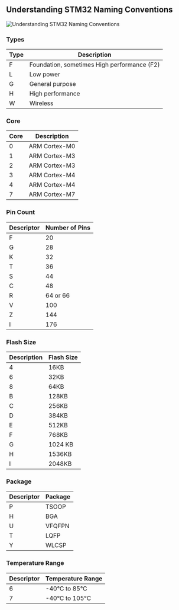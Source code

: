 <!-- From https://www.digikey.com/en/maker/tutorials/2020/understanding-stm32-naming-conventions -->

## Understanding STM32 Naming Conventions

![Understanding STM32 Naming Conventions](https://www.digikey.com/-/media/MakerIO/Images/blogs/2020/Understanding%20STM32%20Naming%20Conventions/Understanding-STM32-Naming-Conventions.jpg)

### Types

| Type | Description                                 |
| ---- | ------------------------------------------- |
| F    | Foundation, sometimes High performance (F2) |
| L    | Low power                                   |
| G    | General purpose                             |
| H    | High performance                            |
| W    | Wireless                                    |

### Core

| Core | Description   |
| ---- | ------------- |
| 0    | ARM Cortex-M0 |
| 1    | ARM Cortex-M3 |
| 2    | ARM Cortex-M3 |
| 3    | ARM Cortex-M4 |
| 4    | ARM Cortex-M4 |
| 7    | ARM Cortex-M7 |

### Pin Count

| Descriptor | Number of Pins |
| ---------- | -------------- |
| F          | 20             |
| G          | 28             |
| K          | 32             |
| T          | 36             |
| S          | 44             |
| C          | 48             |
| R          | 64 or 66       |
| V          | 100            |
| Z          | 144            |
| I          | 176            |

### Flash Size

| Description | Flash Size |
| ----------- | ---------- |
| 4           | 16KB       |
| 6           | 32KB       |
| 8           | 64KB       |
| B           | 128KB      |
| C           | 256KB      |
| D           | 384KB      |
| E           | 512KB      |
| F           | 768KB      |
| G           | 1024 KB    |
| H           | 1536KB     |
| I           | 2048KB     |

### Package

| Descriptor | Package |
| ---------- | ------- |
| P          | TSOOP   |
| H          | BGA     |
| U          | VFQFPN  |
| T          | LQFP    |
| Y          | WLCSP   |

### Temperature Range

| Descriptor | Temperature Range |
| ---------- | ----------------- |
| 6          | -40°C to 85°C     |
| 7          | -40°C to 105°C    |
